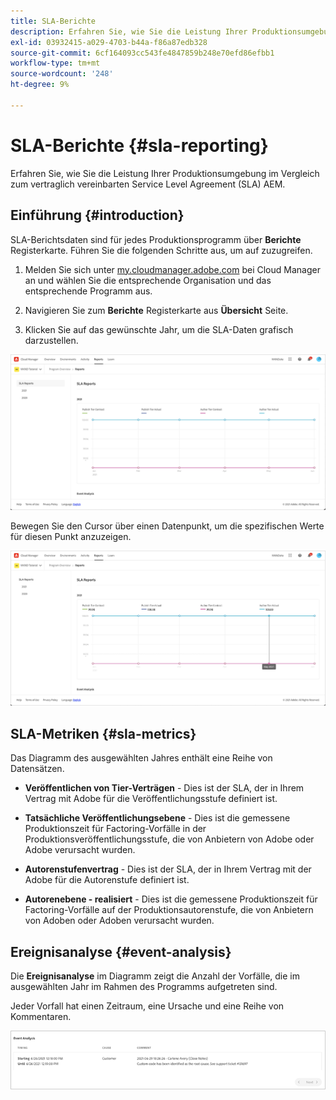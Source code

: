```yaml
---
title: SLA-Berichte
description: Erfahren Sie, wie Sie die Leistung Ihrer Produktionsumgebung im Vergleich zum vertraglich vereinbarten Service Level Agreement (SLA) AEM.
exl-id: 03932415-a029-4703-b44a-f86a87edb328
source-git-commit: 6cf164093cc543fe4847859b248e70efd86efbb1
workflow-type: tm+mt
source-wordcount: '248'
ht-degree: 9%

---
```



# SLA-Berichte {#sla-reporting}

Erfahren Sie, wie Sie die Leistung Ihrer Produktionsumgebung im Vergleich zum vertraglich vereinbarten Service Level Agreement (SLA) AEM.

## Einführung  {#introduction}

SLA-Berichtsdaten sind für jedes Produktionsprogramm über **Berichte** Registerkarte. Führen Sie die folgenden Schritte aus, um auf zuzugreifen.

1. Melden Sie sich unter [my.cloudmanager.adobe.com](https://my.cloudmanager.adobe.com/) bei Cloud Manager an und wählen Sie die entsprechende Organisation und das entsprechende Programm aus.

1. Navigieren Sie zum **Berichte** Registerkarte aus **Übersicht** Seite.

1. Klicken Sie auf das gewünschte Jahr, um die SLA-Daten grafisch darzustellen.

![Beispiel eines SLA-Diagramms](assets/sla-reporting-1.png)

Bewegen Sie den Cursor über einen Datenpunkt, um die spezifischen Werte für diesen Punkt anzuzeigen.

![Detaillierte Daten anzeigen](assets/sla-reporting-b.png)

## SLA-Metriken {#sla-metrics}

Das Diagramm des ausgewählten Jahres enthält eine Reihe von Datensätzen.

* **Veröffentlichen von Tier-Verträgen** - Dies ist der SLA, der in Ihrem Vertrag mit Adobe für die Veröffentlichungsstufe definiert ist.

* **Tatsächliche Veröffentlichungsebene** - Dies ist die gemessene Produktionszeit für Factoring-Vorfälle in der Produktionsveröffentlichungsstufe, die von Anbietern von Adobe oder Adobe verursacht wurden.

* **Autorenstufenvertrag** - Dies ist der SLA, der in Ihrem Vertrag mit der Adobe für die Autorenstufe definiert ist.

* **Autorenebene - realisiert** - Dies ist die gemessene Produktionszeit für Factoring-Vorfälle auf der Produktionsautorenstufe, die von Anbietern von Adoben oder Adoben verursacht wurden.

## Ereignisanalyse {#event-analysis}

Die **Ereignisanalyse** im Diagramm zeigt die Anzahl der Vorfälle, die im ausgewählten Jahr im Rahmen des Programms aufgetreten sind.

Jeder Vorfall hat einen Zeitraum, eine Ursache und eine Reihe von Kommentaren.

![Beispiel für eine Ereignisanalyse](assets/sla-reporting-c.png)
